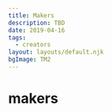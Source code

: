 ```yaml
---
title: Makers
description: TBD
date: 2019-04-16
tags:
  - creators
layout: layouts/default.njk
bgImage: TM2
---
```


# makers
